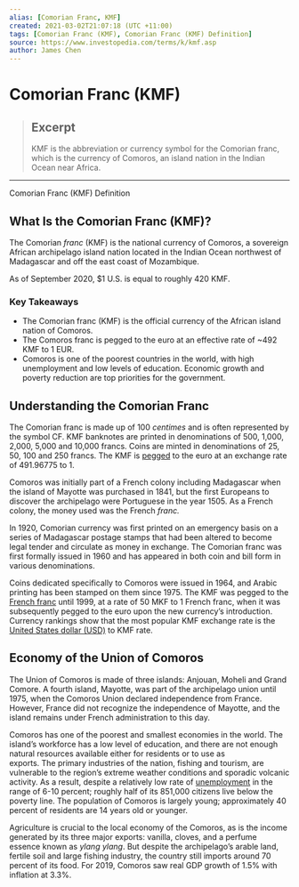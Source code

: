```yaml
---
alias: [Comorian Franc, KMF]
created: 2021-03-02T21:07:18 (UTC +11:00)
tags: [Comorian Franc (KMF), Comorian Franc (KMF) Definition]
source: https://www.investopedia.com/terms/k/kmf.asp
author: James Chen
---
```


# Comorian Franc (KMF)

> ## Excerpt
> KMF is the abbreviation or currency symbol for the Comorian franc, which is the currency of Comoros, an island nation in the Indian Ocean near Africa.

---

Comorian Franc (KMF) Definition
## What Is the Comorian Franc (KMF)?

The Comorian _franc_ (KMF) is the national currency of Comoros, a sovereign African archipelago island nation located in the Indian Ocean northwest of Madagascar and off the east coast of Mozambique.

As of September 2020, $1 U.S. is equal to roughly 420 KMF.

### Key Takeaways

-   The Comorian franc (KMF) is the official currency of the African island nation of Comoros.
-   The Comoros franc is pegged to the euro at an effective rate of ~492 KMF to 1 EUR.
-   Comoros is one of the poorest countries in the world, with high unemployment and low levels of education. Economic growth and poverty reduction are top priorities for the government.

## Understanding the Comorian Franc

The Comorian franc is made up of 100 _centimes_ and is often represented by the symbol CF. KMF banknotes are printed in denominations of 500, 1,000, 2,000, 5,000 and 10,000 francs. Coins are minted in denominations of 25, 50, 100 and 250 francs. The KMF is [pegged](https://www.investopedia.com/terms/c/currency-peg.asp) to the euro at an exchange rate of 491.96775 to 1.

Comoros was initially part of a French colony including Madagascar when the island of Mayotte was purchased in 1841, but the first Europeans to discover the archipelago were Portuguese in the year 1505. As a French colony, the money used was the French _franc._

In 1920, Comorian currency was first printed on an emergency basis on a series of Madagascar postage stamps that had been altered to become legal tender and circulate as money in exchange. The Comorian franc was first formally issued in 1960 and has appeared in both coin and bill form in various denominations.

Coins dedicated specifically to Comoros were issued in 1964, and Arabic printing has been stamped on them since 1975. The KMF was pegged to the [French franc](https://www.investopedia.com/terms/f/franc-f.asp) until 1999, at a rate of 50 MKF to 1 French franc, when it was subsequently pegged to the euro upon the new currency’s introduction. Currency rankings show that the most popular KMF exchange rate is the [United States dollar (USD)](https://www.investopedia.com/terms/forex/u/usd-united-states-dollar.asp) to KMF rate.

## Economy of the Union of Comoros

The Union of Comoros is made of three islands: Anjouan, Moheli and Grand Comore. A fourth island, Mayotte, was part of the archipelago union until 1975, when the Comoros Union declared independence from France. However, France did not recognize the independence of Mayotte, and the island remains under French administration to this day.

Comoros has one of the poorest and smallest economies in the world. The island’s workforce has a low level of education, and there are not enough natural resources available either for residents or to use as exports. The primary industries of the nation, fishing and tourism, are vulnerable to the region’s extreme weather conditions and sporadic volcanic activity. As a result, despite a relatively low rate of [unemployment](https://www.investopedia.com/terms/u/unemployment.asp) in the range of 6-10 percent; roughly half of its 851,000 citizens live below the poverty line. The population of Comoros is largely young; approximately 40 percent of residents are 14 years old or younger.

Agriculture is crucial to the local economy of the Comoros, as is the income generated by its three major exports: vanilla, cloves, and a perfume essence known as _ylang ylang_. But despite the archipelago’s arable land, fertile soil and large fishing industry, the country still imports around 70 percent of its food. For 2019, Comoros saw real GDP growth of 1.5% with inflation at 3.3%.
